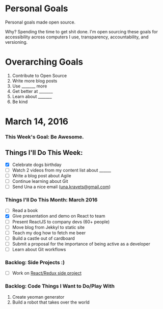Personal Goals
==============

Personal goals made open source.

Why? Spending the time to get shit done. I'm open sourcing these goals for accessibility across computers I use, transparency, accountability, and versioning.

# Overarching Goals
1. Contribute to Open Source
2. Write more blog posts
3. Use _______ more
4. Get better at _______
5. Learn about _______
6. Be kind

# March 14, 2016

### This Week's Goal: Be Awesome.

## Things I'll Do This Week:
- [x] Celebrate dogs birthday
- [ ] Watch 2 videos from my content list about ______
- [ ] Write a blog post about Agile
- [ ] Continue learning about Git
- [ ] Send Una a nice email (una.kravets@gmail.com)

### Things I'll Do This Month: March 2016
- [ ] Read a book
- [x] Give presentation and demo on React to team
- [ ] Present ReactJS to company devs (60+ people)
- [ ] Move blog from Jekkyl to static site
- [ ] Teach my dog how to fetch me beer
- [ ] Build a castle out of cardboard
- [ ] Submit a proposal for the importance of being active as a developer
- [ ] Learn about Git workflows

### Backlog: Side Projects :)
- [ ] Work on [React/Redux side project](http://google.com)

### Backlog: Code Things I Want to Do/Play With
1. Create yeoman generator
2. Build a robot that takes over the world
